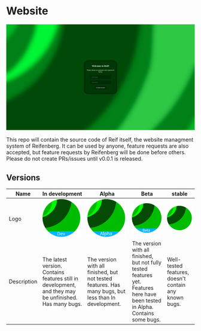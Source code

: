 # Website

<img src="./screenshots/setup.png">

This repo will contain the source code of Reif itself, the website managment system of Reifenberg. It can be used by anyone, feature requests are also accepted, but feature requests by Reifenberg will be done before others. Please do not create PRs/issues until v0.0.1 is released.
## Versions

| Name | In development | Alpha | Beta | stable |
|------|----------------|-------|------|-------|
Logo | <img src="./images/logo-wip.svg" width="102"> | <img src="./images/logo-alpha.svg" width="102"> | <img src="./images/logo-beta.svg" width="102"> | <img src="./images/logo-stable.svg" width="102"> |
Description | The latest version. Contains features still in development, and they may be unfinished. Has many bugs. | The version with all finished, but not tested features. Has many bugs, but less than In development. | The version with all finished, but not fully tested features yet. Features here have been tested in Alpha. Contains some bugs. | Well-tested features, doesn't contain any known bugs. |
